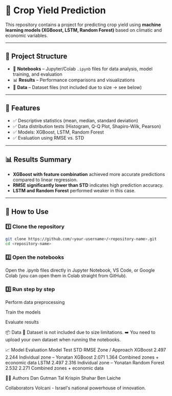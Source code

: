 # 🌾 Crop Yield Prediction  

This repository contains a project for predicting crop yield using **machine learning models (XGBoost, LSTM, Random Forest)** based on climatic and economic variables.  

---

## 📂 Project Structure  
- 📓 **Notebooks** – Jupyter/Colab `.ipynb` files for data analysis, model training, and evaluation  
- 📊 **Results** – Performance comparisons and visualizations  
- 📁 **Data** – Dataset files (not included due to size -> see below)  

---

## 📌 Features  
- ✅ Descriptive statistics (mean, median, standard deviation)  
- ✅ Data distribution tests (Histogram, Q-Q Plot, Shapiro-Wilk, Pearson)  
- ✅ Models: XGBoost, LSTM, Random Forest  
- ✅ Evaluation using RMSE vs. STD  

---

## 📊 Results Summary  
- **XGBoost with feature combination** achieved more accurate predictions compared to linear regression.  
- **RMSE significantly lower than STD** indicates high prediction accuracy.  
- **LSTM and Random Forest** performed weaker in this case.  

---

## 🚀 How to Use  

### 1️⃣ Clone the repository  
```bash
git clone https://github.com/<your-username>/<repository-name>.git
cd <repository-name>
```
### 2️⃣ Open the notebooks
Open the .ipynb files directly in Jupyter Notebook, VS Code, or Google Colab (you can open them in Colab straight from GitHub).

### 3️⃣ Run step by step
Perform data preprocessing

Train the models

Evaluate results

📦 Data
📌 Dataset is not included due to size limitations.
➡️ You need to upload your own dataset when running the notebooks.

📈 Model Evaluation
Model	Test STD	RMSE	Zone / Approach
XGBoost	2.497	2.244	Individual zone – Yonatan
XGBoost	2.071	1.364	Combined zones + economic data
LSTM	2.497	2.316	Individual zone – Yonatan
Random Forest	2.532	2.271	Combined zones + economic data

👨‍💻 Authors
Dan Gutman
Tal Krispin
Shahar Ben Laiche

Collaborators
Volcani - Israel's national powerhouse of innovation.
